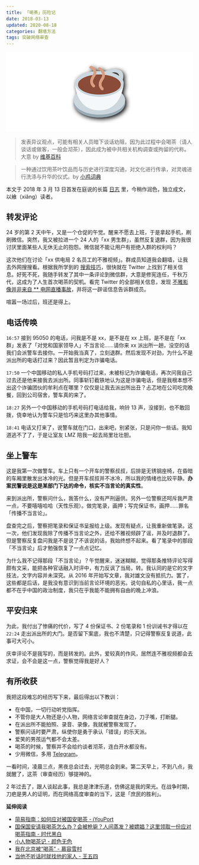 ```yaml
---
title: 「喝茶」历险记
date: 2018-03-13  
updated: 2020-08-18   
categories: 翻墙方法   
tags: 突破网络审查 
---
```


![yum-cha](yum-cha/yum-cha.png)

> 发表异议观点，可能有相关人员暗下谈话劝阻，因为此过程中会喝茶（请人谈话或做客，一般会沏茶），因此成为被中共相关机构调查或拘留的代称。大意 by [维基百科](https://zh.wikipedia.org/zh-hans/%E9%A3%B2%E8%8C%B6_(%E6%B6%88%E6%AD%A7%E7%BE%A9))

> 一种通过饮用茶叶饮品而与历史进行深度沟通，对文化进行传承，对灵魂进行洗涤与升华的仪式。by [小鸡词典](https://jikipedia.com/definitions/user/443757271)

本文于 2018 年 3 月 13 日首发在庭说的长篇 [日志](https://tingtalk.me/whisper/#2018-03-13) 里，今稍作润色，独立成文，以飨（xiǎng）读者。

<!-- more -->

## 转发评论

24 岁的第 2 天中午，又是一个仓促的午觉。醒来不愿去上班，于是拿起手机，刷刷微信。突然，我又被拉进一个 24 人的「xx 男生群」，虽然反复退群，因为我很讨厌里面某些人无休无止的抱怨。微信就不能让用户有拒绝入群的权利吗？

这次他们在讨论「xx 供电局 2 名员工的不雅视频」。群成员知道我会翻墙，让我去外网搜搜看。根据我所学到的 [搜索技巧](https://tingtalk.me/search-tips/)，很快就在 Twitter 上找到了相关信息。好死不死，我随手转发了其中一条评论到微信群，大意是修宪连任，千秋万代，这成为了人生首次喝茶的契机。看完 Twitter 的全部相关信息，发现 [不雅影像并非来自 ** 电网直播事故](https://twitter.com/Mr_Desperation/status/973208585890013184?s=20)，并将这一辟谣信息告诉群成员。

喧嚣一场过后，班还是得上。

## 电话传唤

`16:57` 接到 95050 的电话，问我是不是 xx，是不是在 xx 上班，是不是在「xx 群」发表了「对党和国家领导人」不当言论……请你来 xx 派出所一趟，没空的话我们会派警车去接你。一开始我当真了，立刻退群。然后发现不对劲，为什么不是派出所的电话打过来？因此暂且判定为诈骗电话。

`17:50` 一个中国移动的私人手机号码打过来，未被标记为诈骗电话，再次问我自己过去还是他来接我去派出所。同事斩钉截铁地认为这是诈骗电话，但是我根本想不出这个诈骗团伙的牟利点在哪里？仅仅是让我去派出所出丑？忐忑地在公司吃完晚餐，回到公司宿舍，警车真的来了。

`18:27` 另外一个中国移动的手机号码打电话给我，响铃 13 声，没接到，也不敢回拨，侥幸地认为警车只是恰巧来这里办其他事情。

`18:41` 电话又打来了，说警车就在门口，出来吧，别紧张，只是问你一些话。我知道逃不了了，于是让室友 LMZ 陪我一起去局里壮壮胆。

## 坐上警车

这是我第一次做警车。车上只有一个开车的警察叔叔，后排是无锈钢座椅，在昏暗的车厢里散发出冰冷的光。但是开车叔叔并不冰冷，所以我的情绪也比较平静。**办案民警说是这是某部门下达的命令，核实不当言论的真实性**。

来到派出所，警察问什么，我答什么，没有严刑逼供。另外一位警察还呵斥我严肃一点，不要嘻嘻哈哈（天性乐观）。做完笔录，画押；写完保证书，画押……罪名「传播不当言论」。

盘查完之后，警察把笔录和保证书呈报给上级。发现有疑点，让我重新做笔录。这一次，他们发现我除了传播不当言论之外，还给不雅视频辟了谣，并及时退群了。但是警察反复盘问我是不是说了不该说的话，我始终想不起来。看了笔录中的那段「不当言论」后才勉强恢复了一点点记忆。

为什么我不记得那段「不当言论」？午觉醒来，迷迷糊糊，觉得那条推特评论写得颇有文采，能把各种官话融入时评中，有力反讽了当局，转。我认同的是它的文字技法，文字内容并未深究。从 2016 年开始写文章，我对雄文没有抵抗力。罢了，这些都是后话，是我没有意识到当前言论环境的恶劣。说句自私的心里话，我一点都不在乎中国的政治制度，我只在乎我能不能拥有自由的晚上冲浪。

## 平安归来

为此，我付出了惨痛的代价，写了 4 份保证书、2 份笔录和 1 份训诫书才得以在 `22:24` 走出派出所的大门。是否留下案底，我也不清楚，只记得警察反复说道，此事可大可小。

庆幸评论不是我写的，而是转发的。此外，爱较真的作风，居然连不雅视频都会去求证，会不会是这一点，警察觉得我是好人？

## 有所收获

我把这段难忘的经历写下来，最后得出以下教训：

- 在中国，一切行动听党指挥。
- 不管你是大人物还是小人物，网络言论审查就在身边，刀子嘴，打断腿。
- 在派出所不能拍照、录音、录像，我就被警察发现了。
- 警察问话时要严肃，纵使你是勇于承认「错误」的乐天派。
- 爱笑的男孩运气都不会太差。
- 喝茶的时候，警察并不会给约谈者沏茶，连白开水都没有。
- 少用微信，多用 [Telegram](https://tingtalk.me/telegram/)。

一看时间，凌晨三点，黑夜总会过去，光明总会到来。第二天早上，不到八点，我就醒了，这茶（审查经历）够提神的。

2 年过去了，跟人谈起此事，我总是津津乐道，仿佛这是我的荣光。在战争时期，刀疤是男人的证明，而在网络高度审查的当下，这是「庶民的胜利」。



**延伸阅读**

- [简易指南：如何应对被国安喝茶 - iYouPort](https://www.iyouport.org/%E7%AE%80%E6%98%93%E6%8C%87%E5%8D%97%EF%BC%9A%E5%A6%82%E4%BD%95%E5%BA%94%E5%AF%B9%E8%A2%AB%E5%9B%BD%E5%AE%89%E5%96%9D%E8%8C%B6/)
- [国保国安请我喝茶怎么办？会被枪毙？人间蒸发？被嫖娼？这里领取一份应对喝茶指南 - 时代黑白](https://www.youtube.com/watch?v=61hscYtg94g)
- [小人物喝茶记 - 颜色无色](https://matters.news/@gujinpintan/%E5%B0%8F%E4%BA%BA%E7%89%A9%E5%96%9D%E8%8C%B6%E8%AE%B0-zdpuAzmiVMZaipYfkHYXsR2ay5s26j8ndRqyhcJkjNnqzGzb3)
- [我在北京被“喝茶” - 慕容雪村](https://cn.nytimes.com/opinion/20140721/c21murong/)
- [当他不听话时就找他的家人 - 王五四](https://chinadigitaltimes.net/chinese/2015/09/%E7%8E%8B%E4%BA%94%E5%9B%9B%EF%BC%9A%E5%BD%93%E4%BB%96%E4%B8%8D%E5%90%AC%E8%AF%9D%E6%97%B6%E5%B0%B1%E6%89%BE%E4%BB%96%E7%9A%84%E5%AE%B6%E4%BA%BA/)

